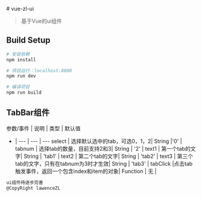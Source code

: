 ﻿﻿﻿﻿﻿﻿# vue-zl-ui> 基于Vue的ui组件## Build Setup``` bash# 安装依赖npm install# 项目运行：localhost:8080npm run dev# 编译项目npm run build```## TabBar组件参数/事件 | 说明 | 类型 | 默认值 - | --- | --- | ---select | 选择默认选中的tab，可选0，1，2| String |'0' | tabnum | 选择tab的数量，目前支持2和3| String | '2' |text1 | 第一个tab的文字| String | 'tab1' |text2 | 第二个tab的文字| String | 'tab2' |text3 | 第三个tab的文字，只有在tabnum为3时才生效| String | 'tab3' |tabClick |点击tab触发事件，返回一个包含index和item的对象| Function | 无 |``` bashui组件待逐步完善@CopyRight lawenceZL```